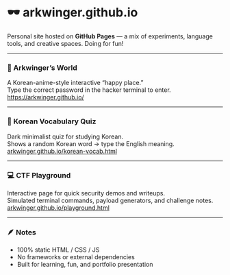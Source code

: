 # 🕶️ arkwinger.github.io

Personal site hosted on **GitHub Pages** — a mix of experiments, language tools, and creative spaces. Doing for fun! 

---

### 🌙 Arkwinger’s World
A Korean-anime-style interactive “happy place.”  
Type the correct password in the hacker terminal to enter.  
https://arkwinger.github.io/

---

### 🧠 Korean Vocabulary Quiz
Dark minimalist quiz for studying Korean.  
Shows a random Korean word → type the English meaning.  
[arkwinger.github.io/korean-vocab.html](https://arkwinger.github.io/korean-vocab.html)

---

### 💻 CTF Playground
Interactive page for quick security demos and writeups.  
Simulated terminal commands, payload generators, and challenge notes.  
[arkwinger.github.io/playground.html](https://arkwinger.github.io/playground.html)

---

### 🪶 Notes
- 100% static HTML / CSS / JS  
- No frameworks or external dependencies  
- Built for learning, fun, and portfolio presentation
